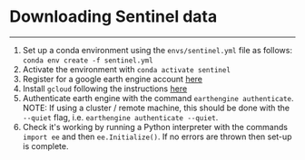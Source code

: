 # Downloading Sentinel data
------------

1. Set up a conda environment using the `envs/sentinel.yml` file as follows:
`conda env create -f sentinel.yml`
2. Activate the environment with `conda activate sentinel`
3. Register for a google earth engine account [here](https://signup.earthengine.google.com/#!/)
4. Install `gcloud` following the instructions [here](https://cloud.google.com/sdk/docs/install)
5. Authenticate earth engine with the command `earthengine authenticate`. NOTE: If using a cluster / remote machine, this should be done with the `--quiet` flag, i.e. `earthengine authenticate --quiet`.
6. Check it's working by running a Python interpreter with the commands `import ee` and then `ee.Initialize()`. If no errors are thrown then set-up is complete.
